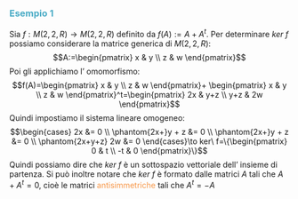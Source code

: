 ### <font color="#4bacc6">Esempio 1</font>

Sia $f:M(2,2,R)\to M(2,2,R)$ definito da $f(A):=A+A^t$.
Per determinare $ker\ f$ possiamo considerare la matrice generica di $M(2,2,R)$:
$$A:=\begin{pmatrix}
x & y \\
z & w
\end{pmatrix}$$
Poi gli applichiamo l’ omomorfismo:
$$f(A)=\begin{pmatrix}
x & y \\
z & w
\end{pmatrix}+
\begin{pmatrix}
x & y \\
z & w
\end{pmatrix}^t=\begin{pmatrix}
2x & y+z \\
y+z & 2w
\end{pmatrix}$$
Quindi impostiamo il sistema lineare omogeneo:
$$\begin{cases}
2x &= 0 \\
\phantom{2x+}y + z &= 0 \\
\phantom{2x+}y + z &= 0 \\
\phantom{2x+y+z} 2w &= 0
\end{cases}\to ker\ f=\{\begin{pmatrix}
0 & t \\
-t & 0
\end{pmatrix}\}$$
Quindi possiamo dire che $ker \ f$ è un sottospazio vettoriale dell’ insieme di partenza.
Si può inoltre notare che $ker\ f$ è formato dalle matrici $A$ tali che $A+A^t=0$, cioè le matrici <font color="#f79646">antisimmetriche</font> tali che $A^t=-A$